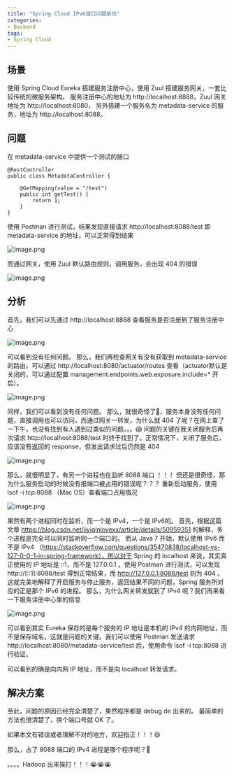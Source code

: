 ```yaml
---
title: "Spring Cloud IPv6端口问题排坑"
categories:
- Backend
tags:
- Spring Cloud
---
```


## 场景
使用 Spring Cloud Eureka 搭建服务注册中心，使用 Zuul 搭建服务网关，一套比较传统的微服务架构。
服务注册中心的地址为 http://localhost:8888，Zuul 网关地址为 http://localhost:8080， 另外搭建一个服务名为 metadata-service 的服务，地址为 http://localhost:8088。
## 问题
在 metadata-service 中提供一个测试的接口
```
@RestController
public class MetadataController {
​
    @GetMapping(value = "/test")
    public int getTest() {
        return 1;
    }
}
```
使用 Postman 进行测试，结果发现直接请求 http://localhost:8088/test 即 metadata-service 的地址，可以正常得到结果

![image.png](http://abingcbc.cn/upload/2020/11/image-6e98596e41d345a8b97812dadde43364.png)

而通过网关，使用 Zuul 默认路由规则，调用服务，会出现 404 的错误

![image.png](http://abingcbc.cn/upload/2020/11/image-4ccf1286faf64ec9b4e5227f4533b6e7.png)

## 分析
首先，我们可以先通过 http://localhost:8888 查看服务是否注册到了服务注册中心

![image.png](http://abingcbc.cn/upload/2020/11/image-c391f7a9c88a4ac2bc19acc097670d1b.png)

可以看到没有任何问题。
那么，我们再检查网关有没有获取到 metadata-service 的路由。可以通过 http://localhost:8080/actuator/routes 查看（actuator默认是关闭的，可以通过配置 management.endpoints.web.exposure.include=* 开启）。

![image.png](http://abingcbc.cn/upload/2020/11/image-9d8b158e5da143d9b07bd93dae3a101f.png)

同样，我们可以看到没有任何问题。
那么，就很奇怪了🤨，服务本身没有任何问题，直接调用也可以访问，而通过网关一转发，为什么就 404 了呢？在网上查了一下午，也没有找到有人遇到过类似的问题。。。😱
问题的关键在我关闭服务后再次请求 http://localhost:8088/test 时终于找到了。正常情况下，关闭了服务后，应该没有返回的 response，但发出请求过后仍然是 404

![image.png](http://abingcbc.cn/upload/2020/11/image-733cec76ad874b00a34c6e9dafb5294b.png)

那么，就很明显了，有另一个进程也在监听 8088 端口 ！！！
但还是很奇怪，那为什么服务启动的时候没有报端口被占用的错误呢？？？
重新启动服务，使用 lsof -i tcp:8088 （Mac OS）查看端口占用情况

![image.png](http://abingcbc.cn/upload/2020/11/image-759ec8d9c1c7406bb1a8cd0062a62eef.png)

果然有两个进程同时在监听，而一个是 IPv4，一个是 IPv6的。
首先，根据这篇文章 https://blog.csdn.net/jiyiqinlovexx/article/details/50959351 的解释，多个进程是完全可以同时监听同一个端口的。
而从 Java 7 开始，默认使用 IPv6 而不是 IPv4 （https://stackoverflow.com/questions/35470838/localhost-vs-127-0-0-1-in-spring-framework），所以对于 Spring 的 localhost 来说，其实真正使用的 IP 地址是 ::1，而不是 127.0.0.1 。使用 Postman 进行测试，可以发现 http://[::1]:8088/test 得到正常结果，而 http://127.0.0.1:8088/test 则为 404 。这就完美地解释了开启服务与停止服务，返回结果不同的问题，Spring 服务所对应的正是那个 IPv6 的进程。
那么，为什么网关转发就到了 IPv4 呢？我们再来看一下服务注册中心里的信息

![image.png](http://abingcbc.cn/upload/2020/11/image-89b237e90f954edd9a4476cb87042376.png)

可以看到其实 Eureka 保存的是每个服务的 IP 地址是本机的 IPv4 的内网地址，而不是保存域名，这就是问题的关键。我们可以使用 Postman 发送请求  http://localhost:8080/metadata-service/test 后，使用命令 lsof -i tcp:8088 进行验证。

可以看到的确是向内网 IP 地址，而不是向 localhost 转发请求。
## 解决方案
至此，问题的原因已经完全清楚了，果然程序都是 debug de 出来的。
最简单的方法也很清楚了，换个端口号就 OK 了。

如果本文有错误或者理解不对的地方，欢迎指正！！！😆

那么，占了 8088 端口的 IPv4 进程是哪个程序呢？🤨







。。。。Hadoop 出来挨打！！！😭😭😭